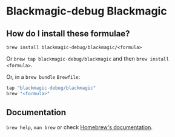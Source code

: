 # Blackmagic-debug Blackmagic

## How do I install these formulae?

`brew install blackmagic-debug/blackmagic/<formula>`

Or `brew tap blackmagic-debug/blackmagic` and then `brew install <formula>`.

Or, in a `brew bundle` `Brewfile`:

```ruby
tap "blackmagic-debug/blackmagic"
brew "<formula>"
```

## Documentation

`brew help`, `man brew` or check [Homebrew's documentation](https://docs.brew.sh).
